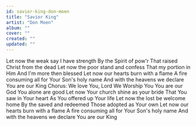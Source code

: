 ```yaml
---
id: savior-king-don-moen
title: "Savior King"
artist: "Don Moen"
album: ""
cover: ""
created: ""
updated: ""
---
```


Let now the weak say I have strength
By the Spirit of pow'r
That raised Christ from the dead
Let now the poor stand and confess
That my portion in Him
And I'm more then blessed
Let now our hearts burn with a flame
A fire consuming all for Your Son's holy name
And with the heavens we declare
You are our King
Chorus:
We love You, Lord
We Worship You
You are our God
You alone are good
Let now Your church shine as your bride
That You saw in Your heart
As You offered up Your life
Let now the lost be welcome home
By the saved and redeemed
Those adopted as Your own
Let now our hearts burn with a flame
A fire consuming all for Your Son's holy name
And with the heavens we declare
You are our King